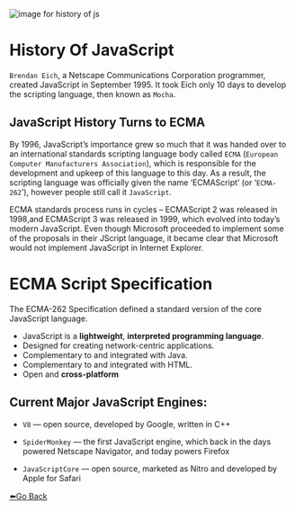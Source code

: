 <!-- ![more about javascript](https://encrypted-tbn0.gstatic.com/images?q=tbn%3AANd9GcSdWiskmN_of79ss4nlOzYUiFcQ_j-aoYLqrWPUT5XrTtWXv2v0) -->
![image for history of js](https://encrypted-tbn0.gstatic.com/images?q=tbn%3AANd9GcRZ5VkBinlvUyePvXgFgn_CwHJEJEvY2c47jmE9Rwxjh8GLDbwu)
# **History Of JavaScript**
`Brendan Eich`, a Netscape Communications Corporation programmer, created JavaScript in September 1995. It took Eich only 10 days to develop the scripting language, then known as `Mocha`.


## JavaScript History Turns to ECMA

By 1996, JavaScript’s importance grew so much that it was handed over to an international standards scripting language body called `ECMA` (`European Computer Manufacturers Association`), which is responsible for the development and upkeep of this language to this day. As a result, the scripting language was officially given the name ‘ECMAScript’ (or ‘`ECMA-262`’), however people still call it `JavaScript`.

ECMA standards process runs in cycles – ECMAScript 2 was released in 1998,and ECMAScript 3 was released in 1999, which evolved into today’s modern JavaScript. Even though Microsoft proceeded to implement some of the proposals in their JScript language, it became clear that Microsoft would not implement JavaScript in Internet Explorer.

# ECMA Script Specification
The ECMA-262 Specification defined a standard version of the core JavaScript language.

* JavaScript is a **lightweight**, **interpreted programming language**.
* Designed for creating network-centric applications.
* Complementary to and integrated with Java.
* Complementary to and integrated with HTML.
* Open and **cross-platform**

## **Current Major JavaScript Engines**:

* `V8` — open source, developed by Google, written in C++

* `SpiderMonkey` — the first JavaScript engine, which back in the days powered Netscape Navigator, and today powers Firefox

* `JavaScriptCore` — open source, marketed as Nitro and developed by Apple for Safari


[⬅️Go Back](https://github.com/Actyv/Actyv-Bootcamp-Upgrade/blob/master/JS/javascript_introduction.md)